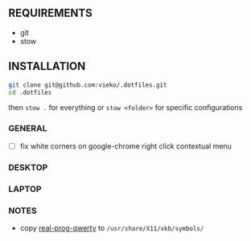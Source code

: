 ## REQUIREMENTS
- git
- stow 

## INSTALLATION
```bash
git clone git@github.com:vieko/.dotfiles.git
cd .dotfiles
```
then `stow .` for everything or `stow <folder>` for specific configurations

### GENERAL
- [ ] fix white corners on google-chrome right click contextual menu

### DESKTOP

### LAPTOP

### NOTES
- copy [real-prog-qwerty](https://gist.github.com/vieko/54d6b048f7da6c31d454e81212c7c23c) to `/usr/share/X11/xkb/symbols/`

